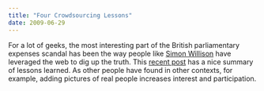 ```yaml
---
title: "Four Crowdsourcing Lessons"
date: 2009-06-29
---
```

For a lot of geeks, the most interesting part of the British parliamentary expenses scandal has been the way people like <a href="http://simonwillison.net/">Simon Willison</a> have leveraged the web to dig up the truth.  This <a href="http://www.niemanlab.org/2009/06/four-crowdsourcing-lessons-from-the-guardians-spectacular-expenses-scandal-experiment/">recent post</a> has a nice summary of lessons learned.  As other people have found in other contexts, for example, adding pictures of real people increases interest and participation.
